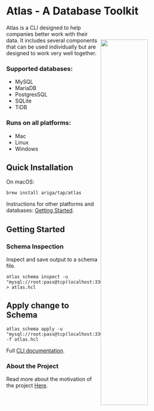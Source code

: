 
# Atlas -  A Database Toolkit

<img width="50%" align="right" style="display: block; margin:40px auto;"
     src="https://atlasgo.io/uploads/images/gopher.png"/>

Atlas is a CLI designed to help companies better work with their data. It includes several components that can
be used individually but are designed to work very well together.

### Supported databases: 
* MySQL
* MariaDB
* PostgresSQL
* SQLite
* TiDB

### Runs on all platforms:
* Mac
* Linux
* Windows


## Quick Installation

On macOS:

```shell
brew install ariga/tap/atlas
```

Instructions for other platforms and databases: [Getting Started](https://atlasgo.io/).

## Getting Started

### Schema Inspection

Inspect and save output to a schema file.
```shell
atlas schema inspect -u "mysql://root:pass@tcp(localhost:3306)/example" > atlas.hcl
```

## Apply change to Schema

```shell
atlas schema apply -u "mysql://root:pass@tcp(localhost:3306)/example" -f atlas.hcl
```

Full [CLI documentation](https://atlasgo.io/cli/reference). 

### About the Project
Read more about the motivation of the project [Here](https://blog.ariga.io/meet-atlas-cli/).

